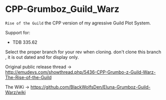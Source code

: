 # CPP-Grumboz_Guild_Warz
`Rise of the Guild` the CPP version of my agressive Guild Plot System.

Support for:

* TDB 335.62 
 
 
 Select the proper branch for your rev when cloning. don't clone this branch , it is out dated and for display only.
 
 
Original public release thread -> http://emudevs.com/showthread.php/5436-CPP-Grumbo-z-Guild-Warz-The-Rise-of-the-Guild

The WiKi -> https://github.com/BlackWolfsDen/Eluna-Grumboz-Guild-Warz/wiki
